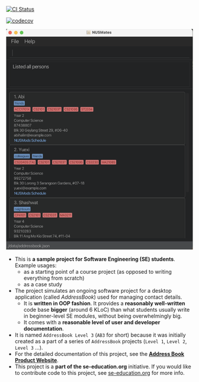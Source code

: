 [![CI Status](https://github.com/AY2425S2-CS2103T-T11-1/tp/workflows/Java%20CI/badge.svg)](https://github.com/AY2425S2-CS2103T-T11-1/tp/actions)

[![codecov](https://codecov.io/gh/AY2425S2-CS2103T-T11-1/tp/graph/badge.svg?token=VA2F7WUH2X)](https://codecov.io/gh/AY2425S2-CS2103T-T11-1/tp)

![Ui](docs/images/Ui.png)

* This is **a sample project for Software Engineering (SE) students**.<br>
  Example usages:
  * as a starting point of a course project (as opposed to writing everything from scratch)
  * as a case study
* The project simulates an ongoing software project for a desktop application (called _AddressBook_) used for managing contact details.
  * It is **written in OOP fashion**. It provides a **reasonably well-written** code base **bigger** (around 6 KLoC) than what students usually write in beginner-level SE modules, without being overwhelmingly big.
  * It comes with a **reasonable level of user and developer documentation**.
* It is named `AddressBook Level 3` (`AB3` for short) because it was initially created as a part of a series of `AddressBook` projects (`Level 1`, `Level 2`, `Level 3` ...).
* For the detailed documentation of this project, see the **[Address Book Product Website](https://se-education.org/addressbook-level3)**.
* This project is a **part of the se-education.org** initiative. If you would like to contribute code to this project, see [se-education.org](https://se-education.org/#contributing-to-se-edu) for more info.
